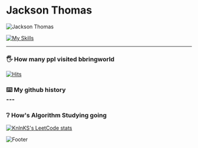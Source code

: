 # Jackson Thomas

![Jackson Thomas](https://github-readme-stats-sigma-five.vercel.app/api?username=jthom2&show_icons=true&theme=radical&hide_border=true&border_radius=8)



[![My Skills](https://skillicons.dev/icons?i=python,fastapi,postgres,mysql,mongodb,redis,sqlite,aws,gitlab,github)](https://skillicons.dev)


---

### 🖐 How many ppl visited bbringworld 
[![Hits](https://hits.seeyoufarm.com/api/count/incr/badge.svg?url=https%3A%2F%2Fgithub.com%2Fbbring2&count_bg=%23FF7F50&title_bg=%23D2B48C&icon=apachecassandra.svg&icon_color=%23FF0000&title=hits&edge_flat=false)](https://hits.seeyoufarm.com)


### ⌨️ My github history <br> ---


### ❔ How's Algorithm Studying going

[![KnlnKS's LeetCode stats](https://leetcode-stats-six.vercel.app/?username=jennachoi27)](https://github.com/KnlnKS/leetcode-stats)


![Footer](https://capsule-render.vercel.app/api?type=waving&color=auto&height=200&section=footer)
 
</div>
